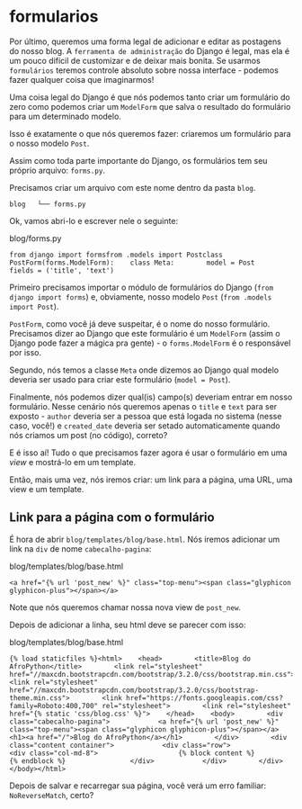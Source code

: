 # formularios

Por último, queremos uma forma legal de adicionar e editar as postagens do nosso blog. A `ferramenta de administração` do Django é legal, mas ela é um pouco difícil de customizar e de deixar mais bonita. Se usarmos `formulários` teremos controle absoluto sobre nossa interface - podemos fazer qualquer coisa que imaginarmos!

Uma coisa legal do Django é que nós podemos tanto criar um formulário do zero como podemos criar um `ModelForm` que salva o resultado do formulário para um determinado modelo.

Isso é exatamente o que nós queremos fazer: criaremos um formulário para o nosso modelo `Post`.

Assim como toda parte importante do Django, os formulários tem seu próprio arquivo: `forms.py`.

Precisamos criar um arquivo com este nome dentro da pasta `blog`.

```text
blog   └── forms.py
```

Ok, vamos abri-lo e escrever nele o seguinte:

blog/forms.py

```text
from django import forms​from .models import Post​class PostForm(forms.ModelForm):​    class Meta:        model = Post        fields = ('title', 'text')
```

Primeiro precisamos importar o módulo de formulários do Django \(`from django import forms`\) e, obviamente, nosso modelo `Post` \(`from .models import Post`\).

`PostForm`, como você já deve suspeitar, é o nome do nosso formulário. Precisamos dizer ao Django que este formulário é um `ModelForm` \(assim o Django pode fazer a mágica pra gente\) - o `forms.ModelForm` é o responsável por isso.

Segundo, nós temos a classe `Meta` onde dizemos ao Django qual modelo deveria ser usado para criar este formulário \(`model = Post`\).

Finalmente, nós podemos dizer qual\(is\) campo\(s\) deveriam entrar em nosso formulário. Nesse cenário nós queremos apenas o `title` e `text` para ser exposto - `author` deveria ser a pessoa que está logada no sistema \(nesse caso, você!\) e `created_date` deveria ser setado automaticamente quando nós criamos um post \(no código\), correto?

E é isso aí! Tudo o que precisamos fazer agora é usar o formulário em uma _view_ e mostrá-lo em um template.

Então, mais uma vez, nós iremos criar: um link para a página, uma URL, uma view e um template.

## Link para a página com o formulário <a id="link-para-a-pagina-com-o-formulario"></a>

É hora de abrir `blog/templates/blog/base.html`. Nós iremos adicionar um link na `div` de nome `cabecalho-pagina`:

blog/templates/blog/base.html

```text
<a href="{% url 'post_new' %}" class="top-menu"><span class="glyphicon glyphicon-plus"></span></a>
```

Note que nós queremos chamar nossa nova view de `post_new`.

Depois de adicionar a linha, seu html deve se parecer com isso:

blog/templates/blog/base.html

```text
{% load staticfiles %}<html>    <head>        <title>Blog do AfroPython</title>        <link rel="stylesheet" href="//maxcdn.bootstrapcdn.com/bootstrap/3.2.0/css/bootstrap.min.css">        <link rel="stylesheet" href="//maxcdn.bootstrapcdn.com/bootstrap/3.2.0/css/bootstrap-theme.min.css">        <link href="https://fonts.googleapis.com/css?family=Roboto:400,700" rel="stylesheet">        <link rel="stylesheet" href="{% static 'css/blog.css' %}">    </head>    <body>        <div class="cabecalho-pagina">            <a href="{% url 'post_new' %}" class="top-menu"><span class="glyphicon glyphicon-plus"></span></a>            <h1><a href="/">Blog do AfroPython</a></h1>        </div>        <div class="content container">            <div class="row">                <div class="col-md-8">                    {% block content %}                    {% endblock %}                </div>            </div>        </div>    </body></html>
```

Depois de salvar e recarregar sua página, você verá um erro familiar: `NoReverseMatch`, certo?[    
](https://afropython.gitbook.io/tutorial/amplie_sua_aplicacao)

